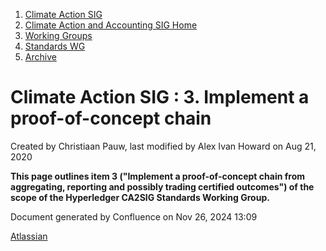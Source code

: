 1. [Climate Action SIG](index.html)
2. [Climate Action and Accounting SIG Home](Climate-Action-and-Accounting-SIG-Home_19005445.html)
3. [Working Groups](Working-Groups_19005701.html)
4. [Standards WG](Standards-WG_19005755.html)
5. [Archive](Archive_19005831.html)

# Climate Action SIG : 3. Implement a proof-of-concept chain

Created by Christiaan Pauw, last modified by Alex Ivan Howard on Aug 21, 2020

**This page outlines item 3 ("Implement a proof-of-concept chain from aggregating, reporting and possibly trading certified outcomes") of the scope of the Hyperledger CA2SIG Standards Working Group.**

Document generated by Confluence on Nov 26, 2024 13:09

[Atlassian](http://www.atlassian.com/)
